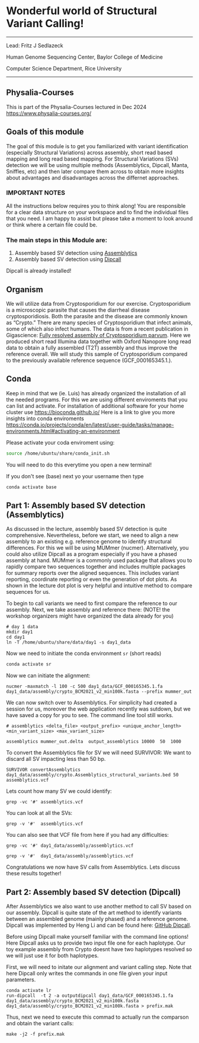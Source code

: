 # Wonderful world of Structural Variant Calling! 

***
Lead: Fritz J Sedlazeck

Human Genome Sequencing Center,
Baylor College of Medicine

Computer Science Department,
Rice University 
***

## Physalia-Courses
This is part of the Physalia-Courses lectured in Dec 2024
https://www.physalia-courses.org/


## Goals of this module
The goal of this module is to get you familiarized with variant identification (especially Structural Variations) across assembly, short read based mapping and long read based mapping. 
For Structural Variations (SVs) detection we will be using multiple methods (Assemblytics, Dipcall, Manta, Sniffles, etc) and then later compare them across to obtain more insights about advantages and disadvantages across the differnet approaches.

### IMPORTANT NOTES
All the instructions below requires you to think along! You are responsible for a clear data structure on your workspace and to find the individual files that you need. I am happy to assist but please take a moment to look around or think where a certain file could be. 

### The main steps in this Module are:
1. Assembly based SV detection using [Assemblytics](http://assemblytics.com/)
2. Assembly based SV detection using [Dipcall](https://github.com/lh3/dipcall)

Dipcall is already installed!


## Organism
We will utilize data from Cryptosporidium for our exercise. Cryptosporidium is a microscopic parasite that causes the diarrheal disease cryptosporidiosis. Both the parasite and the disease are commonly known as “Crypto.” There are many species of Cryptosporidium that infect animals, some of which also infect humans.
The data is from a recent publication in Gigascience: [Fully resolved assembly of Cryptosporidium parvum](https://doi.org/10.1093/gigascience/giac010). Here we produced short read Illumina data together with Oxford Nanopore long read data to obtain a fully assembled (T2T) assembly and thus improve the reference overall. 
We will study this sample of Cryptosporidium compared to the previously available reference sequence (GCF_000165345.1.). 


## Conda
Keep in mind that we (ie. Luis) has already organized the installation of all the needed programs. For this we are using different enviroments that you can list and activate. For installation of additional software for your home cluster use https://bioconda.github.io/
Here is a link to give you more insights into conda enviroments https://conda.io/projects/conda/en/latest/user-guide/tasks/manage-environments.html#activating-an-environment 


Please activate your coda enviroment using: 
```bash
source /home/ubuntu/share/conda_init.sh
```
You will need to do this everytime you open a new terminal!

If you don't see (base) next yo your username then type
```bash
conda activate base
```


## Part 1: Assembly based SV detection (Assemblytics)
As discussed in the lecture, assembly based SV detection is quite comprehensive. Nevertheless, before we start, we need to align a new assembly to an existing e.g. reference genome to identify structural differences. For this we will be using MUMmer (nucmer). Alternatively, you could also utilize Dipcall as a program especially if you have a phased assembly at hand. MUMmer is a commonly used package that allows you to rapidly compare two sequences together and includes multiple packages for summary reports over the aligned sequences. This includes variant reporting, coordinate reporting or even the generation of dot plots. As shown in the lecture dot plot is very helpful and intuitive method to compare sequences for us.

To begin to call variants we need to first compare the reference to our assembly. 
Next, we take assembly and reference there: (NOTE! the workshop organizers might have organized the data already for you)
```
# day 1 data
mkdir day1
cd day1
ln -T /home/ubuntu/share/data/day1 -s day1_data

```

Now we need to initiate the conda environment `sr` (short reads)
```bash
conda activate sr
```

Now we can initiate the alignment:
```
nucmer -maxmatch -l 100 -c 500 day1_data/GCF_000165345.1.fa day1_data/assembly/crypto_BCM2021_v2_min100k.fasta --prefix mummer_out
```

We can now switch over to Assemblytics. For simplicity had created a session for us, moreover the web application recently was sutdown, but we have saved a copy for you to see. The command line tool still works. 
```
# assemblytics <delta_file> <output_prefix> <unique_anchor_length> <min_variant_size> <max_variant_size>

assemblytics mummer_out.delta  output_assemblytics 10000  50  1000
```

To convert the Assemblytics file for SV we will need SURVIVOR: We want to discard all SV impacting less than 50 bp. 
```
SURVIVOR convertAssemblytics day1_data/assembly/crypto.Assemblytics_structural_variants.bed 50 assemblytics.vcf
```


Lets count how many SV we could identify: 
```
grep -vc '#' assemblytics.vcf
```

You can look at all the SVs:
```
grep -v '#'  assemblytics.vcf
```


You can also see that VCF file from here if you had any difficulties:
```
grep -vc '#' day1_data/assembly/assemblytics.vcf

grep -v '#'  day1_data/assembly/assemblytics.vcf
```

Congratulations we now have SV calls from Assemblytics. Lets discuss these results together!


## Part 2: Assembly based SV detection (Dipcall)

After Assemblytics we also want to use another method to call SV based on our assembly. Dipcall is quite state of the art method to identify variants between an assembled genome (mainly phased) and a reference genome. Dipcall was implemented by Heng Li and can be found here: [GitHub Dipcall](https://github.com/lh3/dipcall).


Before using Dipcall make yourself familiar with the command line options! Here Dipcall asks us to provide two input file one for each haplotype. Our toy example assembly from Crypto doesnt have two haplotypes resolved so we will just use it for both haplotypes. 

First, we will need to initate our alignment and variant calling step. Note that here Dipcall only writes the commands in one file given your input parameters. 
```
conda activate lr
run-dipcall  -t 2 -a outputdipcall day1_data/GCF_000165345.1.fa day1_data/assembly/crypto_BCM2021_v2_min100k.fasta day1_data/assembly/crypto_BCM2021_v2_min100k.fasta > prefix.mak
```

Thus, next we need to execute this commad to actually run the comparson and obtain the variant calls:
```
make -j2 -f prefix.mak

```




